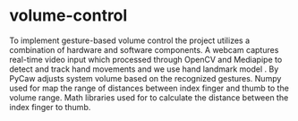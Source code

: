# volume-control
To implement gesture-based volume control the project utilizes a combination of hardware and 
software components. A webcam captures real-time video input which processed through OpenCV 
and Mediapipe to detect and track hand movements and we use hand landmark model . By PyCaw 
adjusts system volume based on the recognized gestures. Numpy used for  map the range of 
distances between index finger and thumb to the  volume range. Math libraries used for to 
calculate the distance between the index finger to thumb. 
